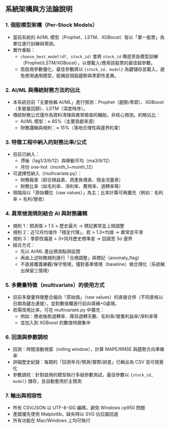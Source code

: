 ## 系統架構與方法論說明

### 1. 個股模型架構（Per-Stock Models）
- 當前系統的 AI/ML 模型（Prophet、LSTM、XGBoost）皆以「單一股票」為單位進行訓練與預測。
- 實作重點：
  - `choose_best_model(df, stock_id)` 會將 `stock_id` 傳遞至各模型訓練（Prophet/LSTM/XGBoost），以便載入/應用該股票的最佳超參數。
  - 若啟用參數優化，最佳參數將以 `{stock_id, model}` 為鍵儲存並載入，避免使用通用模型，能捕捉個股趨勢與季節性差異。

### 2. AI/ML 與傳統財務方法的佔比
- 本系統目前「主要依賴 AI/ML」進行預測：Prophet（趨勢/季節）、XGBoost（多變量回歸）、LSTM（深度時序）。
- 傳統財務公式僅作為資料清理與異常檢查的輔助，非核心預測。約略佔比：
  - AI/ML 模型：≈ 85%（主要貢獻來源）
  - 財務邏輯與規則：≈ 15%（落地合理性與邊界約束）

### 3. 特徵工程中納入的財務比率/公式
- 目前已納入：
  - 滯後（lag1/3/6/12）與移動平均（ma3/6/12）
  - 月份 one-hot（month_1~month_12）
- 可選擇性納入（multivariate.py）：
  - 財務報表（綜合損益表、資產負債表、現金流量表）
  - 財務比率（如毛利率、淨利率、費用率、週轉率等）
- 現階段以「原始欄位（raw values）」為主；比率計算可再擴充（例如：毛利率 = 毛利/營收）

### 4. 異常檢測規則結合 AI 與財務邏輯
- 規則 1：預測值 > 1.5 × 歷史最大 → 標記異常並上限調整
- 規則 2：近12月均值作「穩定代理」，若 > 1.3×均值 → 異常並平滑
- 規則 3：季節性偏差 > 3×同月歷史標準差 → 回調至 3σ 邊界
- 結合方式：
  - 先以 AI/ML 產出預測點與區間
  - 再由上述財務規則進行「合規調整」與標記（anomaly_flag）
  - 不直接覆蓋樂觀/保守情境，僅對基準情境（baseline）做合理化（系統輸出保留三情境）

### 5. 多變量特徵（multivariate）的使用方式
- 目前多變量特徵整合偏向「原始值」（raw values）的直接合併（不同表格以日期為鍵左連接），並對數值欄進行前向填補+0處理。
- 若需改用比率，可在 multivariate.py 中擴充：
  - 例如：應收帳款週轉率、庫存週轉天數、毛利率/營業利益率/淨利率等
  - 並加入到 XGBoost 的數值特徵集中

### 6. 回測與參數調校
- 回測：時間滾動視窗（rolling window），計算 MAPE/RMSE 與趨勢方向準確率
- 詳細歷史紀錄：每期的「回測年月/預測/實際/誤差」已輸出為 CSV 並可視覺化
- 參數調校：針對啟用的模型執行多組參數測試，最佳參數以 `{stock_id, model}` 儲存，並自動套用於主預測

### 7. 輸出與相容性
- 所有 CSV/JSON 以 UTF-8-SIG 編碼，避免 Windows cp950 問題
- 產圖優先使用 Matplotlib，缺失時以 SVG 佔位圖回退
- 所有功能在 Mac/Windows 上均可執行

